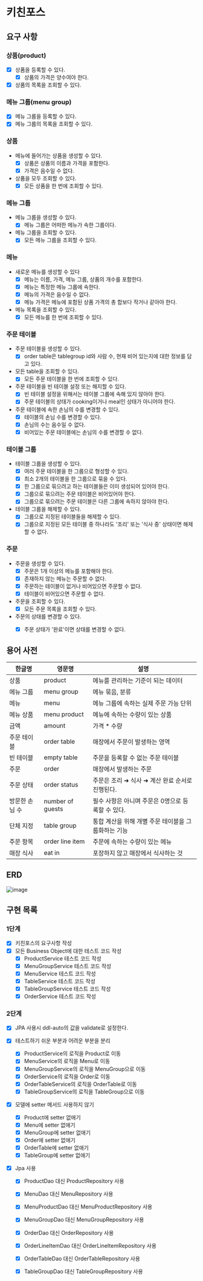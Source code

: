 # 키친포스

## 요구 사항
### 상품(product)
- [x] 상품을 등록할 수 있다.
    - [x] 상품의 가격은 양수여야 한다.
- [x] 상품의 목록을 조회할 수 있다.
        
### 메뉴 그룹(menu group)
- [x] 메뉴 그룹을 등록할 수 있다.
- [x] 메뉴 그룹의 목록을 조회할 수 있다.

### 상품

- 메뉴에 들어가는 상품을 생성할 수 있다.
    - [x] 상품은 상품의 이름과 가격을 포함한다.
    - [x] 가격은 음수일 수 없다.

- 상품을 모두 조회할 수 있다.
    - [x] 모든 상품을 한 번에 조회할 수 있다.
    
### 메뉴 그룹

- 메뉴 그룹을 생성할 수 있다.
    - [x] 메뉴 그룹은 어떠한 메뉴가 속한 그룹이다.
    
- 메뉴 그룹을 조회할 수 있다.
    - [x] 모든 메뉴 그룹을 조회할 수 있다.
    
### 메뉴
 
- 새로운 메뉴를 생성할 수 있다
    - [x] 메뉴는 이름, 가격, 메뉴 그룹, 상품의 개수를 포함한다.
    - [x] 메뉴는 특정한 메뉴 그룹에 속한다.
    - [x] 메뉴의 가격은 음수일 수 없다.
    - [x] 메뉴 가격은 메뉴에 포함된 상품 가격의 총 합보다 작거나 같아야 한다.

- 메뉴 목록을 조회할 수 있다.
    - [x] 모든 메뉴를 한 번에 조회할 수 있다.

### 주문 테이블

- 주문 테이블을 생성할 수 있다.
    - [x] order table은 tablegroup id와 사람 수, 현재 비어 있는지에 대한 정보를 담고 있다.

- 모든 table을 조회할 수 있다.
    - [x] 모든 주문 테이블을 한 번에 조회할 수 있다.

- 주문 테이블을 빈 테이블 설정 또는 해지할 수 있다.
    - [x] 빈 테이블 설정을 위해서는 테이블 그룹에 속해 있지 않아야 한다.
    - [x] 주문 테이블의 상태가 cooking이거나 meal인 상태가 아니어야 한다.

- 주문 테이블에 속한 손님의 수를 변경할 수 있다. 
    - [x] 테이블의 손님 수를 변경할 수 있다.
    - [x] 손님의 수는 음수일 수 없다.
    - [x] 비어있는 주문 테이블에는 손님의 수를 변경할 수 없다.
    
### 테이블 그룹

- 테이블 그룹을 생성할 수 있다.
    - [x] 여러 주문 테이블을 한 그룹으로 형성할 수 있다.
    - [x] 최소 2개의 테이블을 한 그룹으로 묶을 수 있다.
    - [x] 한 그룹으로 묶으려고 하는 테이블들은 이미 생성되어 있어야 한다.
    - [x] 그룹으로 묶으려는 주문 테이블은 비어있어야 한다.
    - [x] 그룹으로 묶으려는 주문 테이블은 다른 그룹에 속하지 않아야 한다.
    
- 테이블 그룹을 해제할 수 있다.
    - [x] 그룹으로 지정된 테이블들을 해제할 수 있다.
    - [x] 그룹으로 지정된 모든 테이블 중 하나라도 '조리' 또는 '식사 중' 상태이면 해제할 수 없다.
    
### 주문

- 주문을 생성할 수 있다.
    - [x] 주문은 1개 이상의 메뉴를 포함해야 한다.
    - [x] 존재하지 않는 메뉴는 주문할 수 없다.
    - [x] 주문하는 테이블이 없거나 비어있으면 주문할 수 없다.
    - [x] 테이블이 비어있으면 주문할 수 없다.

- 주문을 조회할 수 있다.
    - [x] 모든 주문 목록을 조회할 수 있다.
    
- 주문의 상태를 변경할 수 있다.
    - [x] 주문 상태가 '완료'이면 상태를 변경할 수 없다.


## 용어 사전

| 한글명 | 영문명 | 설명 |
| --- | --- | --- |
| 상품 | product | 메뉴를 관리하는 기준이 되는 데이터 |
| 메뉴 그룹 | menu group | 메뉴 묶음, 분류 |
| 메뉴 | menu | 메뉴 그룹에 속하는 실제 주문 가능 단위 |
| 메뉴 상품 | menu product | 메뉴에 속하는 수량이 있는 상품 |
| 금액 | amount | 가격 * 수량 |
| 주문 테이블 | order table | 매장에서 주문이 발생하는 영역 |
| 빈 테이블 | empty table | 주문을 등록할 수 없는 주문 테이블 |
| 주문 | order | 매장에서 발생하는 주문 |
| 주문 상태 | order status | 주문은 조리 ➜ 식사 ➜ 계산 완료 순서로 진행된다. |
| 방문한 손님 수 | number of guests | 필수 사항은 아니며 주문은 0명으로 등록할 수 있다. |
| 단체 지정 | table group | 통합 계산을 위해 개별 주문 테이블을 그룹화하는 기능 |
| 주문 항목 | order line item | 주문에 속하는 수량이 있는 메뉴 |
| 매장 식사 | eat in | 포장하지 않고 매장에서 식사하는 것 |

## ERD
![image](https://user-images.githubusercontent.com/44603719/98644928-8c2efc00-2374-11eb-8e89-5311a099a6c7.png)
## 구현 목록
### 1단계
- [x] 키친포스의 요구사항 작성
- [x] 모든 Business Object에 대한 테스트 코드 작성
    - [x] ProductService 테스트 코드 작성
    - [x] MenuGroupService 테스트 코드 작성
    - [x] MenuService 테스트 코드 작성
    - [x] TableService 테스트 코드 작성
    - [x] TableGroupService 테스트 코드 작성
    - [x] OrderService 테스트 코드 작성
    
### 2단계
- [x] JPA 사용시 ddl-auto의 값을 validate로 설정한다.

- [x] 테스트하기 쉬운 부분과 어려운 부분을 분리
    - [x] ProductService의 로직을 Product로 이동
    - [x] MenuService의 로직을 Menu로 이동
    - [x] MenuGroupService의 로직을 MenuGroup으로 이동
    - [x] OrderService의 로직을 Order로 이동
    - [x] OrderTableService의 로직을 OrderTable로 이동
    - [x] TableGroupService의 로직을 TableGroup으로 이동
    
- [x] 모델에 setter 메서드 사용하지 않기
    - [x] Product에 setter 없애기
    - [x] Menu에 setter 없애기
    - [x] MenuGroup에 setter 없애기
    - [x] Order에 setter 없애기
    - [x] OrderTable에 setter 없애기
    - [x] TableGroup에 setter 없애기

- [x] Jpa 사용
    - [x] ProductDao 대신 ProductRepository 사용
    - [x] MenuDao 대신 MenuRepository 사용 
    - [x] MenuProductDao 대신 MenuProductRepository 사용
    - [x] MenuGroupDao 대신 MenuGroupRepository 사용 
    - [x] OrderDao 대신 OrderRepository 사용 
    - [x] OrderLineItemDao 대신 OrderLineItemRepository 사용 
    - [x] OrderTableDao 대신 OrderTableRepository 사용 
    - [x] TableGroupDao 대신 TableGroupRepository 사용 
 
 
 
 
 
